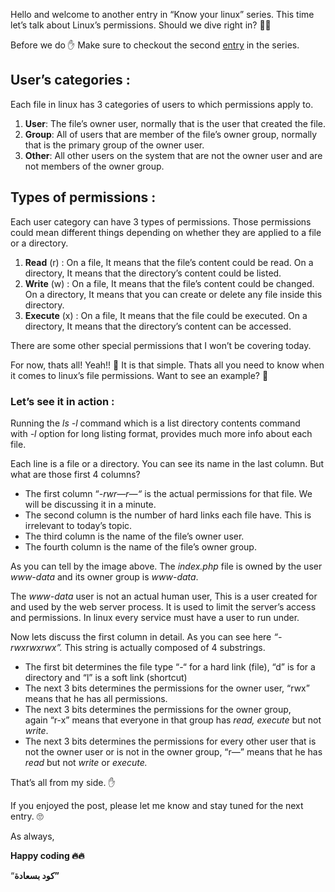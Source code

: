 Hello and welcome to another entry in “Know your linux” series. This time let’s talk about Linux’s permissions. Should we dive right in? 🏄‍♂️

Before we do ✋ Make sure to checkout the second [entry](http://bassemmohamed.me/post/know-your-linux-02-know-your-commands) in the series.

## User’s categories :

Each file in linux has 3 categories of users to which permissions apply to.

1. **User**: The file’s owner user, normally that is the user that created the file.
2. **Group**: All of users that are member of the file’s owner group, normally that is the primary group of the owner user.
3. **Other**: All other users on the system that are not the owner user and are not members of the owner group.

## Types of permissions :

Each user category can have 3 types of permissions. Those permissions could mean different things depending on whether they are applied to a file or a directory.

1. **Read** (r) : On a file, It means that the file’s content could be read. On a directory, It means that the directory’s content could be listed.
2. **Write** (w) : On a file, It means that the file’s content could be changed. On a directory, It means that you can create or delete any file inside this directory.
3. **Execute** (x) : On a file, It means that the file could be executed. On a directory, It means that the directory’s content can be accessed.

There are some other special permissions that I won’t be covering today.

For now, thats all! Yeah!! 🎉 It is that simple. Thats all you need to know when it comes to linux’s file permissions. Want to see an example? 🤔

### Let’s see it in action :

Running the _ls -l_ command which is a list directory contents command with *-l* option for long listing format, provides much more info about each file.

[](https://www.notion.so/0490a7e1cb5a4291a20865537b76c904#9cfda20ea4864de98b6cd72727cbad0d)

Each line is a file or a directory. You can see its name in the last column. But what are those first 4 columns?

- The first column “*-rwr—r—“* is the actual permissions for that file. We will be discussing it in a minute.
- The second column is the number of hard links each file have. This is irrelevant to today’s topic.
- The third column is the name of the file’s owner user.
- The fourth column is the name of the file’s owner group.

As you can tell by the image above. The _index.php_ file is owned by the user *www-data* and its owner group is _www-data_.

The *www-data* user is not an actual human user, This is a user created for and used by the web server process. It is used to limit the server’s access and permissions. In linux every service must have a user to run under.

Now lets discuss the first column in detail. As you can see here _“-rwxrwxrwx”._ This string is actually composed of 4 substrings.

- The first bit determines the file type “-“ for a hard link (file), “d” is for a directory and “l” is a soft link (shortcut)
- The next 3 bits determines the permissions for the owner user, “rwx” means that he has all permissions.
- The next 3 bits determines the permissions for the owner group, again “r-x” means that everyone in that group has _read, execute_ but not _write_.
- The next 3 bits determines the permissions for every other user that is not the owner user or is not in the owner group, “r—” means that he has *read* but not _write_ or _execute._

That’s all from my side. ✋

If you enjoyed the post, please let me know and stay tuned for the next entry. 🙄

As always,

**Happy coding 🔥🔥**

“**كود بسعادة”**
